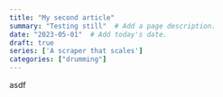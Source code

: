 ```yaml
---
title: "My second article" 
summary: "Testing still"  # Add a page description.
date: "2023-05-01"  # Add today's date.
draft: true
series: ['A scraper that scales']
categories: ["drumming"]
---
```

asdf
